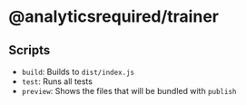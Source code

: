 # @analyticsrequired/trainer

## Scripts

- `build`: Builds to `dist/index.js`
- `test`: Runs all tests
- `preview`: Shows the files that will be bundled with `publish`
